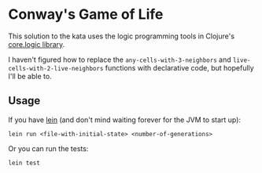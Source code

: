 # Conway's Game of Life

This solution to the kata uses the logic programming tools in Clojure's 
[core.logic library](https://github.com/clojure/core.logic).

I haven't figured how to replace the ```any-cells-with-3-neighbors``` and
```live-cells-with-2-live-neighbors``` functions with declarative code, but 
hopefully I'll be able to.

## Usage
If you have [lein](https://github.com/technomancy/leiningen) (and don't mind 
waiting forever for the JVM to start up):

```
lein run <file-with-initial-state> <number-of-generations>
```

Or you can run the tests:

```
lein test
```

